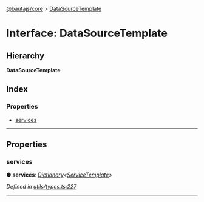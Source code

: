 [@bautajs/core](../README.md) > [DataSourceTemplate](../interfaces/datasourcetemplate.md)

# Interface: DataSourceTemplate

## Hierarchy

**DataSourceTemplate**

## Index

### Properties

* [services](datasourcetemplate.md#services)

---

## Properties

<a id="services"></a>

###  services

**● services**: *[Dictionary](dictionary.md)<[ServiceTemplate](servicetemplate.md)>*

*Defined in [utils/types.ts:227](https://github.axa.com/Digital/bauta-nodejs/blob/167ddcc/packages/bautajs/src/utils/types.ts#L227)*

___

